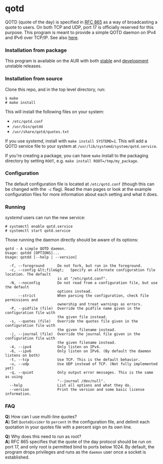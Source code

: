 # qotd
QOTD (quote of the day) is specified in [RFC 865](https://tools.ietf.org/html/rfc865) as a way of broadcasting a quote to users. On both TCP and UDP, port 17 is officially reserved for this purpose. This program is meant to provide a simple QOTD daemon on IPv4 and IPv6 over TCP/IP. See also [here](https://en.wikipedia.org/wiki/QOTD).

### Installation from package
This program is available on the AUR with both [stable](https://aur.archlinux.org/packages/qotd) and [development](https://aur.archlinux.org/packages/qotd-git) unstable releases.

### Installation from source
Clone this repo, and in the top level directory, run:

```
$ make
# make install
```

This will install the following files on your system:

* `/etc/qotd.conf`
* `/usr/bin/qotdd`
* `/usr/share/qotd/quotes.txt`

If you use _systemd_, install with `make install SYSTEMD=1`. This will add a QOTD service file to your system at `/usr/lib/systemd/system/qotd.service`.

If you're creating a package, you can have `make` install to the packaging directory by setting `ROOT`, e.g. `make install ROOT=/tmp/my_package`.

### Configuration
The default configuration file is located at `/etc/qotd.conf` (though this can be changed with the `-c` flag). Read the man pages or look at the example configuration files for more information about each setting and what it does.

### Running
_systemd_ users can run the new service:

```
# systemctl enable qotd.service
# systemctl start qotd.service
```

Those running the daemon directly should be aware of its options:

```
qotd - A simple QOTD daemon.
Usage: qotdd [OPTIONS]...
Usage: qotdd [--help | --version]

  -f, --foreground      Do not fork, but run in the foreground.
  -c, --config &lt;file&gt;   Specify an alternate configuration file location. The default
                        is at "/etc/qotd.conf".
  -N, --noconfig        Do not read from a configuration file, but use the default
                        options instead.
      --strict          When parsing the configuration, check file permissions and
                        ownership and treat warnings as errors.
  -P, --pidfile (file)  Override the pidfile name given in the configuration file with
                        the given file instead.
  -s, --quotes (file)   Override the quotes file given in the configuration file with
                        the given filename instead.
  -j, --journal (file)  Override the journal file given in the configuration file with
                        the given filename instead.
  -4, --ipv4            Only listen on IPv4.
  -6, --ipv6            Only listen on IPv6. (By default the daemon listens on both)
  -t, --tcp             Use TCP. This is the default behavior.
  -u, --udp             Use UDP instead of TCP. (Not fully implemented yet)
  -q, --quiet           Only output error messages. This is the same as using
                        "--journal /dev/null".
  --help                List all options and what they do.
  --version             Print the version and some basic license information.
```

### FAQ
**Q**) How can I use multi-line quotes?  
**A**) Set `QuoteDivider` to `percent` in the configuration file, and delimit each quotation in your quotes file with a percent sign on its own line.

**Q**) Why does this need to run as root?  
**A**) RFC 865 specifies that the quote of the day protocol should be run on port 17, and only root is permitted bind to ports below 1024. By default, the program drops privileges and runs as the `daemon` user once a socket is established.


